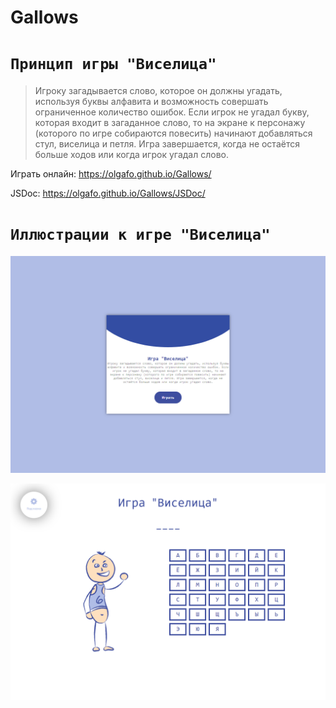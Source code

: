 # Gallows
# `Принцип игры "Виселица"`
> Игроку загадывается слово, которое он должны угадать, используя буквы алфавита и возможность совершать ограниченное количество ошибок. Если игрок не угадал букву, которая входит в загаданное слово, то на экране к персонажу (которого по игре собираются повесить) начинают добавляться стул, виселица и петля. Игра завершается, когда не остаётся больше ходов или когда игрок угадал слово.

Играть онлайн: https://olgafo.github.io/Gallows/

JSDoc: https://olgafo.github.io/Gallows/JSDoc/
# `Иллюстрации к игре "Виселица"`
<div align="center">
  <img src="screenshot//screenshot_0.png" width="750" alt="Стартовая страница"/>
  <p></p>
  <img src="screenshot//screenshot_1.png" width="750" alt="Главная страница"/>
</div>
